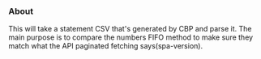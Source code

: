 ### About
This will take a statement CSV that's generated by CBP and parse it. The main purpose is to compare the numbers FIFO method to make sure they match what the API paginated fetching says(spa-version).